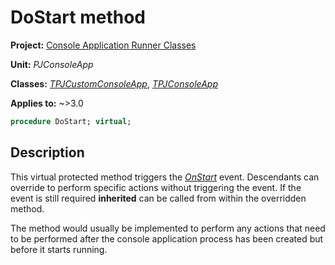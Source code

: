 # DoStart method

**Project:** [Console Application Runner Classes](../API.md)

**Unit:** _PJConsoleApp_

**Classes:** [_TPJCustomConsoleApp_](./TPJCustomConsoleApp.md), [_TPJConsoleApp_](./TPJConsoleApp.md)

**Applies to:** ~>3.0

```pascal
procedure DoStart; virtual;
```

## Description

This virtual protected method triggers the [_OnStart_](./TPJCustomConsoleApp-OnStart.md) event. Descendants can override to perform specific actions without triggering the event. If the event is still required **inherited** can be called from within the overridden method.

The method would usually be implemented to perform any actions that need to be performed after the console application process has been created but before it starts running.
